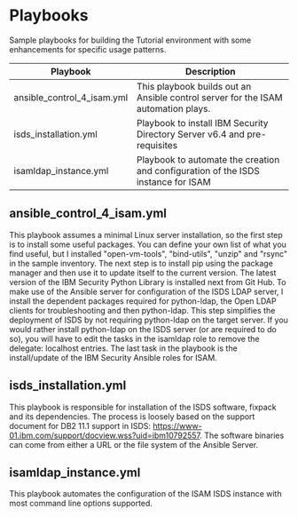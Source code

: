 # Playbooks
Sample playbooks for building the Tutorial environment with some enhancements for specific usage patterns.

| Playbook | Description |
| --- | --- |
| ansible_control_4_isam.yml | This playbook builds out an Ansible control server for the ISAM automation plays.
| isds_installation.yml | Playbook to install IBM Security Directory Server v6.4 and pre-requisites
| isamldap_instance.yml | Playbook to automate the creation and configuration of the ISDS instance for ISAM

## ansible_control_4_isam.yml
This playbook assumes a minimal Linux server installation, so the first step is to install some useful packages.  You can define your own list of what you find useful, but I installed "open-vm-tools", "bind-utils", "unzip" and "rsync" in the sample inventory.
The next step is to install pip using the package manager and then use it to update itself to the current version.
The latest version of the IBM Security Python Library is installed next from Git Hub.
To make use of the Ansible server for configuration of the ISDS LDAP server, I install the dependent packages required for python-ldap, the Open LDAP clients for troubleshooting and then python-ldap.  This step simplifies the deployment of ISDS by not 
requiring python-ldap on the target server.  If you would rather install python-ldap on the ISDS server (or are required to do so), you will have to edit the tasks in the isamldap role to remove the delegate: localhost entries.
The last task in the playbook is the install/update of the IBM Security Ansible roles for ISAM. 

## isds_installation.yml
This playbook is responsible for installation of the ISDS software, fixpack and its dependencies.  The process is loosely based on the support document for DB2 11.1 support in ISDS: https://www-01.ibm.com/support/docview.wss?uid=ibm10792557.  The software binaries can come from either a URL or the file system of the Ansible Server.

## isamldap_instance.yml
This playbook automates the configuration of the ISAM ISDS instance with most command line options supported.

